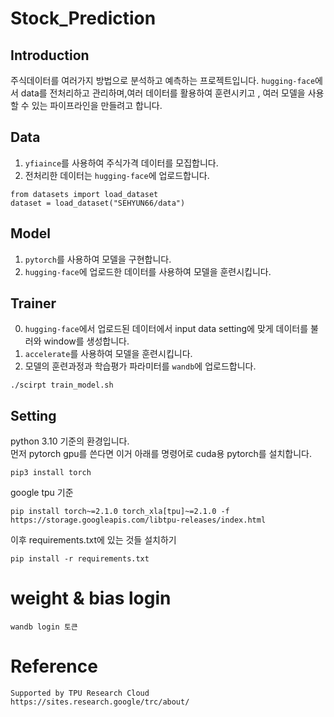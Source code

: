 # Stock_Prediction

## Introduction
주식데이터를 여러가지 방법으로 분석하고 예측하는 프로젝트입니다. `hugging-face`에서 data를 전처리하고 관리하며,여러 데이터를 활용하여 훈련시키고 , 여러 모델을 사용할 수  있는 파이프라인을 만들려고 합니다.


## Data
1. `yfiaince`를  사용하여 주식가격 데이터를 모집합니다.
2. 전처리한 데이터는 `hugging-face`에 업로드합니다.
```
from datasets import load_dataset
dataset = load_dataset("SEHYUN66/data")
```

## Model
1. `pytorch`를 사용하여 모델을 구현합니다.<br/>
2. `hugging-face`에 업로드한 데이터를 사용하여 모델을 훈련시킵니다.

## Trainer
0. `hugging-face`에서 업로드된 데이터에서 input data setting에 맞게 데이터를  불러와 window를 생성합니다.
1. `accelerate`를 사용하여 모델을 훈련시킵니다.<br/>
2. 모델의 훈련과정과 학습평가 파라미터를 `wandb`에 업로드합니다. <br/>

```
./scirpt train_model.sh
```
## Setting
python 3.10 기준의 환경입니다.<br/>
먼저 pytorch gpu를 쓴다면 이거 아래를 명령어로 cuda용 pytorch를 설치합니다.
```
pip3 install torch
```

google tpu 기준
```
pip install torch~=2.1.0 torch_xla[tpu]~=2.1.0 -f https://storage.googleapis.com/libtpu-releases/index.html

```


이후 requirements.txt에 있는 것들 설치하기
```
pip install -r requirements.txt
```

# weight & bias login
```
wandb login 토큰
```

# Reference
```
Supported by TPU Research Cloud
https://sites.research.google/trc/about/
```
